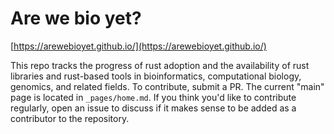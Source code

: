 # Are we bio yet?

[https://arewebioyet.github.io/](https://arewebioyet.github.io/)

This repo tracks the progress of rust adoption and the availability of rust libraries and rust-based tools in bioinformatics, computational biology, genomics, and related fields.  To contribute, submit a PR.  The current "main" page is located in `_pages/home.md`. If you think you'd like to contribute regularly, open an issue to discuss if it makes sense to be added as a contributor to the repository.

